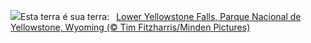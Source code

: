 ![](https://www.bing.com/th?id=OHR.YellowstoneFalls_PT-BR8388955489_UHD.jpg&w=1000)Esta terra é sua terra:&nbsp;&ensp;[Lower Yellowstone Falls, Parque Nacional de Yellowstone, Wyoming (© Tim Fitzharris/Minden Pictures)](https://www.bing.com/th?id=OHR.YellowstoneFalls_PT-BR8388955489_UHD.jpg)
<br><br/>
